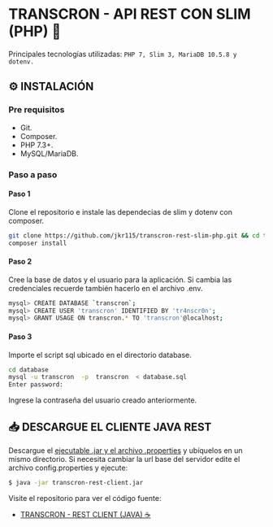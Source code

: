 # TRANSCRON - API REST CON SLIM (PHP) 🐘

Principales tecnologías utilizadas: `PHP 7, Slim 3, MariaDB 10.5.8 y dotenv.`

## :gear: INSTALACIÓN

### Pre requisitos

- Git.
- Composer.
- PHP 7.3+.
- MySQL/MariaDB.

### Paso a paso

#### Paso 1

Clone el repositorio e instale las dependecias de slim y dotenv con composer.

```bash
git clone https://github.com/jkr115/transcron-rest-slim-php.git && cd transcron-rest-slim-php
composer install
```
#### Paso 2

Cree la base de datos y el usuario para la aplicación.
Si cambia las credenciales recuerde también hacerlo en el archivo .env.

```bash
mysql> CREATE DATABASE `transcron`;
mysql> CREATE USER 'transcron' IDENTIFIED BY 'tr4nscr0n';
mysql> GRANT USAGE ON transcron.* TO 'transcron'@localhost;
```
#### Paso 3

Importe el script sql ubicado en el directorio database.

```bash
cd database
mysql -u transcron  -p  transcron  < database.sql
Enter password:
```
Ingrese la contraseña del usuario creado anteriormente.

## :inbox_tray: DESCARGUE EL CLIENTE JAVA REST

Descargue el [ejecutable .jar y el archivo .properties](https://github.com/jkr115/transcron-java-rest-client/releases/tag/0.1)  y ubíquelos en un mismo directorio. Si necesita cambiar la url base del servidor edite el archivo config.properties y ejecute:

```bash
$ java -jar transcron-rest-client.jar
```

Visite el repositorio para ver el código fuente:

- [TRANSCRON - REST CLIENT (JAVA) ☕](https://github.com/jkr115/transcron-java-rest-client)





